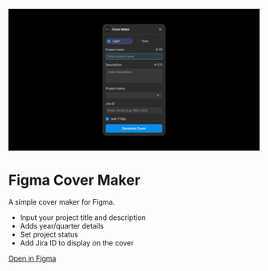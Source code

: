 ![cover](src/assets/cover.png)

# Figma Cover Maker
A simple cover maker for Figma.

- Input your project title and description
- Adds year/quarter details
- Set project status
- Add Jira ID to display on the cover

[Open in Figma](https://www.figma.com/community/plugin/1460274736428830766/cover-maker)